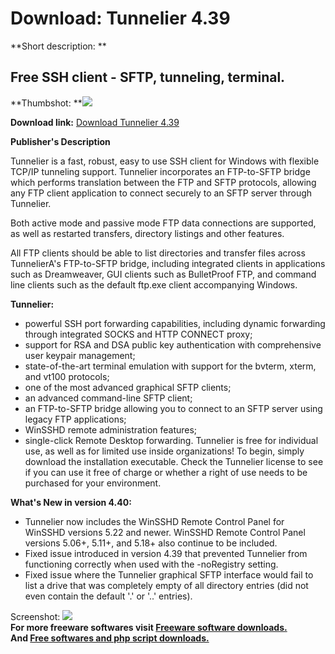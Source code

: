 # Download: Tunnelier 4.39

**Short description: **

## Free SSH client - SFTP, tunneling, terminal.

  
**Thumbshot: **![](http://www.freewarefiles.com/screenshot/tunnelier_md.jpg)   
  
**Download link:** [Download Tunnelier 4.39](http://freesoftwares.boysofts.com/Tunnelier_program_12497.html)  
  

**Publisher's Description**  
  

Tunnelier is a fast, robust, easy to use SSH client for Windows with flexible
TCP/IP tunneling support. Tunnelier incorporates an FTP-to-SFTP bridge which
performs translation between the FTP and SFTP protocols, allowing any FTP
client application to connect securely to an SFTP server through Tunnelier.

Both active mode and passive mode FTP data connections are supported, as well
as restarted transfers, directory listings and other features.

All FTP clients should be able to list directories and transfer files across
TunnelierA's FTP-to-SFTP bridge, including integrated clients in applications
such as Dreamweaver, GUI clients such as BulletProof FTP, and command line
clients such as the default ftp.exe client accompanying Windows.

**Tunnelier:**

  * powerful SSH port forwarding capabilities, including dynamic forwarding through integrated SOCKS and HTTP CONNECT proxy; 
  * support for RSA and DSA public key authentication with comprehensive user keypair management; 
  * state-of-the-art terminal emulation with support for the bvterm, xterm, and vt100 protocols; 
  * one of the most advanced graphical SFTP clients; 
  * an advanced command-line SFTP client; 
  * an FTP-to-SFTP bridge allowing you to connect to an SFTP server using legacy FTP applications; 
  * WinSSHD remote administration features; 
  * single-click Remote Desktop forwarding. 
Tunnelier is free for individual use, as well as for limited use inside
organizations! To begin, simply download the installation executable. Check
the Tunnelier license to see if you can use it free of charge or whether a
right of use needs to be purchased for your environment.

**What's New in version 4.40:**

  * Tunnelier now includes the WinSSHD Remote Control Panel for WinSSHD versions 5.22 and newer. WinSSHD Remote Control Panel versions 5.06+, 5.11+, and 5.18+ also continue to be included. 
  * Fixed issue introduced in version 4.39 that prevented Tunnelier from functioning correctly when used with the -noRegistry setting. 
  * Fixed issue where the Tunnelier graphical SFTP interface would fail to list a drive that was completely empty of all directory entries (did not even contain the default '.' or '..' entries). 

  
  
Screenshot: ![](http://www.freewarefiles.com/screenshot/tunnelier.jpg)  
**For more freeware softwares visit [Freeware software downloads.](http://freesoftwares.boysofts.com/)**   
**And [Free softwares and php script downloads.](http://www.boysofts.com/)**


